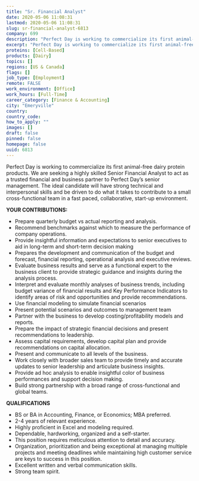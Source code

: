 ```yaml
---
title: "Sr. Financial Analyst"
date: 2020-05-06 11:08:31
lastmod: 2020-05-06 11:08:31
slug: sr-financial-analyst-6813
company: 699
description: "Perfect Day is working to commercialize its first animal-free dairy protein products. We are seeking a highly skilled Senior Financial Analyst to act as a trusted financial and business partner to Perfect Day’s senior management. The ideal candidate will have strong technical and interpersonal skills and be driven to do what it takes to contribute to a small cross-functional team in a fast paced, collaborative, start-up environment.YOUR CONTRIBUTIONS:"
excerpt: "Perfect Day is working to commercialize its first animal-free dairy protein products. We are seeking a highly skilled Senior Financial Analyst to act as a trusted financial and business partner to Perfect Day’s senior management. The ideal candidate will have strong technical and interpersonal skills and be driven to do what it takes to contribute to a small cross-functional team in a fast paced, collaborative, start-up environment.YOUR CONTRIBUTIONS:"
proteins: [Cell-Based]
products: [Dairy]
topics: []
regions: [US & Canada]
flags: []
job_type: [Employment]
remote: FALSE
work_environment: [Office]
work_hours: [Full-Time]
career_category: [Finance & Accounting]
city: "Emeryville"
country: 
country_code: 
how_to_apply: ""
images: []
draft: false
pinned: false
homepage: false
uuid: 6813
---
```

<p>Perfect Day is working to commercialize its first animal-free dairy protein products. We are seeking a highly skilled Senior Financial Analyst to act as a trusted financial and business partner to Perfect Day’s senior management. The ideal candidate will have strong technical and interpersonal skills and be driven to do what it takes to contribute to a small cross-functional team in a fast paced, collaborative, start-up environment.</p>
<p><strong>YOUR CONTRIBUTIONS:</strong></p>
<ul>
<li>Prepare quarterly budget vs actual reporting and analysis.</li>
<li>Recommend benchmarks against which to measure the performance of company operations.</li>
<li>Provide insightful information and expectations to senior executives to aid in long-term and short-term decision making</li>
<li>Prepares the development and communication of the budget and forecast, financial reporting, operational analysis and executive reviews.</li>
<li>Evaluate business results and serve as a functional expert to the business client to provide strategic guidance and insights during the analysis process.</li>
<li>Interpret and evaluate monthly analyses of business trends, including budget variance of financial results and Key Performance Indicators to identify areas of risk and opportunities and provide recommendations.</li>
<li>Use financial modeling to simulate financial scenarios</li>
<li>Present potential scenarios and outcomes to management team</li>
<li>Partner with the business to develop costing/profitability models and reports.</li>
<li>Prepare the impact of strategic financial decisions and present recommendations to leadership.</li>
<li>Assess capital requirements, develop capital plan and provide recommendations on capital allocation.</li>
<li>Present and communicate to all levels of the business.</li>
<li>Work closely with broader sales team to provide timely and accurate updates to senior leadership and articulate business insights.</li>
<li>Provide ad hoc analysis to enable insightful color of business performances and support decision making.</li>
<li>Build strong partnership with a broad range of cross-functional and global teams.</li>
</ul>
<p><strong>QUALIFICATIONS</strong></p>
<ul>
<li>BS or BA in Accounting, Finance, or Economics; MBA preferred.</li>
<li>2-4 years of relevant experience.</li>
<li>Highly proficient in Excel and modeling required. </li>
<li>Dependable, hardworking, organized and a self-starter.</li>
<li>This position requires meticulous attention to detail and accuracy.</li>
<li>Organization, prioritization and being exceptional at managing multiple projects and meeting deadlines while maintaining high customer service are keys to success in this position.</li>
<li>Excellent written and verbal communication skills.</li>
<li>Strong team spirit.</li>
</ul>

